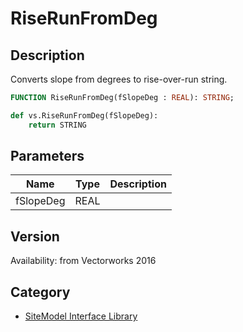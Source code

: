 # RiseRunFromDeg

## Description
Converts slope from degrees to rise-over-run string.

```pascal
FUNCTION RiseRunFromDeg(fSlopeDeg : REAL): STRING;
```

```python
def vs.RiseRunFromDeg(fSlopeDeg):
    return STRING
```

## Parameters
|Name|Type|Description|
|---|---|---|
|fSlopeDeg|REAL|   |

## Version
Availability: from Vectorworks 2016

## Category
* [SiteModel Interface Library](../Categories/SiteModel%20Interface%20Library.md)
